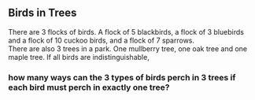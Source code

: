 ## Birds in Trees
There are $3$ flocks of birds.  A flock of $5$ blackbirds, a flock of $3$ bluebirds and a flock of $10$ cuckoo birds, and a flock of $7$ sparrows.  
There are also $3$ trees in a park.  One mullberry tree, one oak tree and one maple tree.
If all birds are indistinguishable, 
### how many ways can the $3$ types of birds perch in $3$ trees if each bird must perch in exactly one tree?
